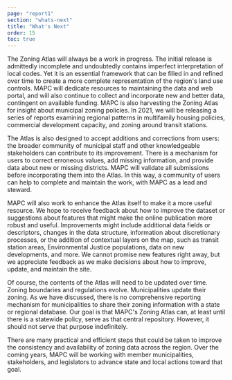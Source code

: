 ```yaml
---
page: "report1"
section: "whats-next"
title: "What's Next"
order: 15
toc: true
---
```

The Zoning Atlas will always be a work in progress. The initial release is admittedly incomplete and undoubtedly contains imperfect interpretation of local codes. Yet it is an essential framework that can be filled in and refined over time to create a more complete representation of the region's land use controls. MAPC will dedicate resources to maintaining the data and web portal, and will also continue to collect and incorporate new and better data, contingent on available funding. MAPC is also harvesting the Zoning Atlas for insight about municipal zoning policies. In 2021, we will be releasing a series of reports examining regional patterns in multifamily housing policies, commercial development capacity, and zoning around transit stations.

The Atlas is also designed to accept additions and corrections from users: the broader community of municipal staff and other knowledgeable stakeholders can contribute to its improvement. There is a mechanism for users to correct erroneous values, add missing information, and provide data about new or missing districts. MAPC will validate all submissions before incorporating them into the Atlas. In this way, a community of users can help to complete and maintain the work, with MAPC as a lead and steward.

MAPC will also work to enhance the Atlas itself to make it a more useful resource. We hope to receive feedback about how to improve the dataset or suggestions about features that might make the online publication more robust and useful. Improvements might include additional data fields or descriptors, changes in the data structure, information about discretionary processes, or the addition of contextual layers on the map, such as transit station areas, Environmental Justice populations, data on new developments, and more. We cannot promise new features right away, but we appreciate feedback as we make decisions about how to improve, update, and maintain the site.

Of course, the contents of the Atlas will need to be updated over time. Zoning boundaries and regulations evolve. Municipalities update their zoning. As we have discussed, there is no comprehensive reporting mechanism for municipalities to share their zoning information with a state or regional database. Our goal is that MAPC's Zoning Atlas can, at least until there is a statewide policy, serve as that central repository. However, it should not serve that purpose indefinitely.

There are many practical and efficient steps that could be taken to improve the consistency and availability of zoning data across the region. Over the coming years, MAPC will be working with member municipalities, stakeholders, and legislators to advance state and local actions toward that goal.